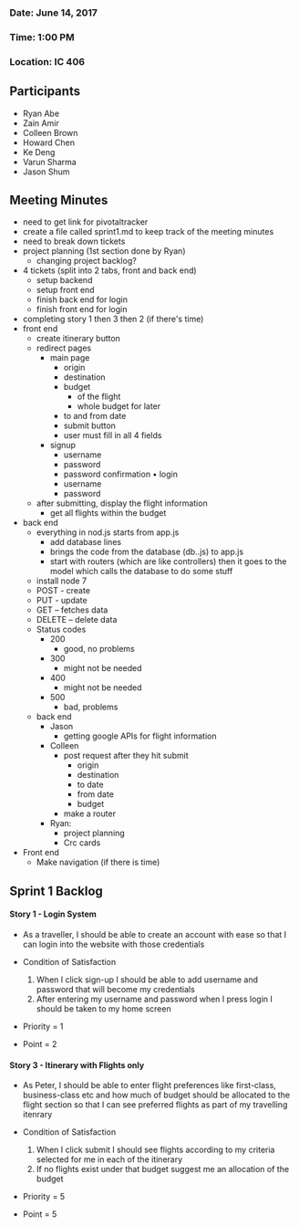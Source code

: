 ### Date: June 14, 2017
### Time: 1:00 PM
### Location: IC 406

## Participants

- Ryan Abe
- Zain Amir
- Colleen Brown
- Howard Chen
- Ke Deng
- Varun Sharma
- Jason Shum

## Meeting Minutes

  -	need to get link for pivotaltracker
  -	create a file called sprint1.md to keep track of the meeting minutes
  -	need to break down tickets
  -	project planning (1st section done by Ryan)
      -	changing project backlog?
  -	4 tickets (split into 2 tabs, front and back end)
      -	setup backend
      -	setup front end
      -	finish back end for login
      -	finish front end for login
  -	completing story 1 then 3 then 2 (if there's time)
  -	front end
      -	create itinerary button
      -	redirect pages
          -	main page
              -	origin
              -	destination
              -	budget
                  -	of the flight
                  -	whole budget for later
              -	to and from date
              -	submit button
              -	user must fill in all 4 fields
          -	signup
              -	username
              -	password
              -	password confirmation
          •	login
              -	username
              -	password
      -	after submitting, display the flight information
          -	get all flights within the budget
  -	back end
      -	everything in nod.js starts from app.js
          -	add database lines
          -	brings the code from the database (db..js) to app.js
          -	start with routers (which are like controllers) then it goes to the model which calls the database to do some stuff
      -	install node 7
      -	POST - create
      -	PUT - update
      -	GET – fetches data
      -	DELETE – delete data
      -	Status codes
          -	200
              -	good, no problems
          -	300
              -	might not be needed
          -	400
              -	might not be needed
          -	500
              -	bad, problems
      -	back end
          -	Jason
              -	getting google APIs for flight information
          -	Colleen
              -	post request after they hit submit
                  -	origin
                  -	destination
                  -	to date
                  -	from date
                  -	budget
              -	make a router
          -	Ryan:
              - project planning
              -	Crc cards
  -	Front end
      -	Make navigation (if there is time)

## Sprint 1 Backlog

#### Story 1 - Login System

- As a traveller, I should be able to create an account with ease so that I can login into the website with those credentials

- Condition of Satisfaction
    1. When I click sign-up I should be able to add username and password that will become my credentials
    2. After entering my username and password when I press login I should be taken to my home screen

- Priority = 1
- Point = 2

#### Story 3 - Itinerary with Flights only

- As Peter, I should be able to enter flight preferences like first-class, business-class etc and how much of budget should be allocated to the flight section so that I can see preferred flights as part of my travelling itenrary

- Condition of Satisfaction
    1. When I click submit I should see flights according to my criteria selected for me in each of the itinerary
    2. If no flights exist under that budget suggest me an allocation of the budget

- Priority = 5
- Point = 5
